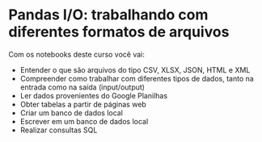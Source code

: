 # Pandas I/O: trabalhando com diferentes formatos de arquivos

Com os notebooks deste curso você vai:

- Entender o que são arquivos do tipo CSV, XLSX, JSON, HTML e XML
- Compreender como trabalhar com diferentes tipos de dados, tanto na entrada como na saída (input/output)
- Ler dados provenientes do Google Planilhas
- Obter tabelas a partir de páginas web
- Criar um banco de dados local
- Escrever em um banco de dados local
- Realizar consultas SQL
